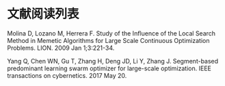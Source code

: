 # 文献阅读列表

Molina D, Lozano M, Herrera F. Study of the Influence of the Local Search Method in Memetic Algorithms for Large Scale Continuous Optimization Problems. LION. 2009 Jan 1;3:221-34.

Yang Q, Chen WN, Gu T, Zhang H, Deng JD, Li Y, Zhang J. Segment-based predominant learning swarm optimizer for large-scale optimization. IEEE transactions on cybernetics. 2017 May 20.
